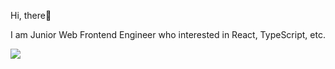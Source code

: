 Hi, there👋

I am Junior Web Frontend Engineer who interested in React, TypeScript, etc.
<div style="display: flex; justify-content: space-between; align-items: center;">
  <a href="https://github.com/anuraghazra/github-readme-stats">
  <img src="https://github-readme-stats.vercel.app/api?username=Co9xs&count_private=true&show_icons=true" />
</a>
</div>


